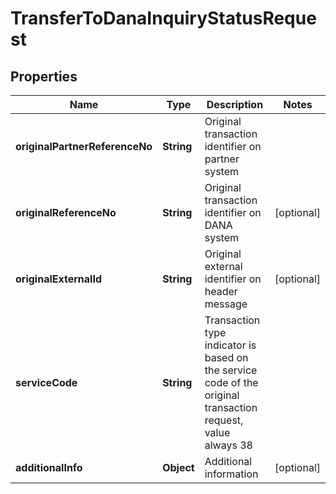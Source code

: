 

# TransferToDanaInquiryStatusRequest


## Properties

| Name | Type | Description | Notes |
| - | - | - | - |
|**originalPartnerReferenceNo** | **String** | Original transaction identifier on partner system |  |
|**originalReferenceNo** | **String** | Original transaction identifier on DANA system |  [optional] |
|**originalExternalId** | **String** | Original external identifier on header message |  [optional] |
|**serviceCode** | **String** | Transaction type indicator is based on the service code of the original transaction request, value always 38 |  |
|**additionalInfo** | **Object** | Additional information |  [optional] |



